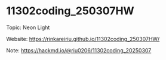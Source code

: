 # 11302coding_250307HW
Topic: Neon Light

Website:
https://rinkareiriu.github.io/11302coding_250307HW/

Note:
https://hackmd.io/@riu0206/11302coding_20250307
